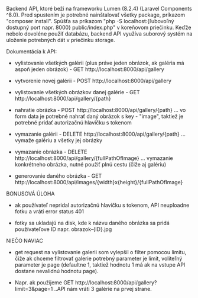 Backend API, ktoré beži na frameworku Lumen (8.2.4) (Laravel Components ^8.0). Pred spustením je potrebné nainštalovať všetky package, príkazom "composer install".
Spúšťa sa príkazom "php -S localhost:{ľubovoľný dostupný port napr. 8000} public/index.php" v koreňovom priečinku.
Keďže nebolo dovoléne použiť databázu, backend API využíva suborový systém na uloženie potrebných dát v priečinku storage.

Dokumentácia k API:
- vylistovanie všetkých galérii (plus práve jeden obrázok, ak galéria má aspoň jeden obrázok) - GET http://localhost:8000/api/gallery

- vytvorenie novej galérii - POST http://localhost:8000/api/gallery

- vylistovanie všetkých obrázkov danej galérie - GET http://localhost:8000/api/gallery/{path}

- nahratie obrázka - POST http://localhost:8000/api/gallery/{path} ... vo form data je potrebné nahrať daný obrázok s key - "image", 
  taktiež je potrebné pridať autorizačnú hlavičku s tokenom

- vymazanie galérii - DELETE http://localhost:8000/api/gallery/{path} ... vymaže galériu a všetky jej obrázky

- vymazanie obrázka - DELETE http://localhost:8000/api/gallery/{fullPathOfImage} ... vymazanie konkrétneho obrázka, nutné použiť plnú cestu (čiže aj galériu)

- generovanie daného obrázka - GET http://localhost:8000/api/images/{width}x{height}/{fullPathOfImage}

BONUSOVÁ ÚLOHA

- ak používateľ nepridal autorizačnú hlavičku s tokenom, API neuploadne fotku a vráti error status 401

- fotky sa ukladajú na disk, kde k názvu daného obrázka sa pridá používateľove ID napr. obrazok-{ID}.jpg

NIEČO NAVIAC

- get request na vylistovanie galerii som vylepšil o filter pomocou limitu, čiže ak chceme filtrovať galerie potrebný parameter je limit,
 voliteľný parameter je page (defaultne 1, taktiež hodnotu 1 má ak na vstupe API dostane nevalidnú hodnotu page). 
 
 - Napr. ak použijeme GET http://localhost:8000/api/gallery?limit=3&page=1 ..API nám vráti 3 galérie na prvej strane.
